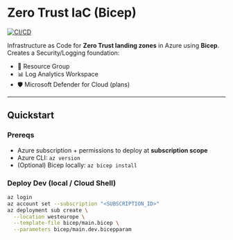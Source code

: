 # Zero Trust IaC (Bicep)

[![CI/CD](https://github.com/<spoke1>/zero-trust-iac/actions/workflows/deploy.yml/badge.svg)](../../actions/workflows/deploy.yml)

Infrastructure as Code for **Zero Trust landing zones** in Azure using **Bicep**.  
Creates a Security/Logging foundation:
- 🧱 Resource Group
- 📊 Log Analytics Workspace
- 🛡️ Microsoft Defender for Cloud (plans)

---

## Quickstart

### Prereqs
- Azure subscription + permissions to deploy at **subscription scope**
- Azure CLI: `az version`
- (Optional) Bicep locally: `az bicep install`

### Deploy Dev (local / Cloud Shell)
```bash
az login
az account set --subscription "<SUBSCRIPTION_ID>"
az deployment sub create \
  --location westeurope \
  --template-file bicep/main.bicep \
  --parameters bicep/main.dev.bicepparam
